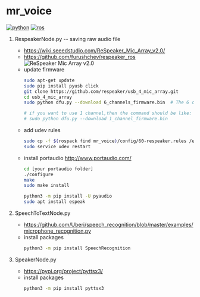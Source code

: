 # mr_voice

[![python](https://img.shields.io/badge/python-3.6-brightgreen)](https://python.org/)
[![ros](https://img.shields.io/badge/ros-melodic-brightgreen)](https://ros.org/)

1. RespeakerNode.py -- saving raw audio file
   - https://wiki.seeedstudio.com/ReSpeaker_Mic_Array_v2.0/
   - https://github.com/furushchev/respeaker_ros
   ![ReSpeaker Mic Array v2.0](https://files.seeedstudio.com/wiki/ReSpeaker_Mic_Array_V2/img/Hardware%20Overview.png)
   - update firmware
      ```bash
      sudo apt-get update
      sudo pip install pyusb click
      git clone https://github.com/respeaker/usb_4_mic_array.git
      cd usb_4_mic_array
      sudo python dfu.py --download 6_channels_firmware.bin  # The 6 channels version 

      # if you want to use 1 channel,then the command should be like:
      # sudo python dfu.py --download 1_channel_firmware.bin
      ```
   - add udev rules
      ```bash
      sudo cp -f $(rospack find mr_voice)/config/60-respeaker.rules /etc/udev/rules.d/60-respeaker.rules
      sudo service udev restart
      ```
   - install portaudio
      http://www.portaudio.com/
      ```bash
      cd [your portaudio folder]
      ./configure
      make
      sudo make install
      
      python3 -m pip install -U pyaudio
      sudo apt install espeak
      ```

2. SpeechToTextNode.py
   - https://github.com/Uberi/speech_recognition/blob/master/examples/microphone_recognition.py
   - install packages
      ```bash
      python3 -m pip install SpeechRecognition
      ```

3. SpeakerNode.py
   - https://pypi.org/project/pyttsx3/
   - install packages
      ```bash
      python3 -m pip install pyttsx3
      ```
